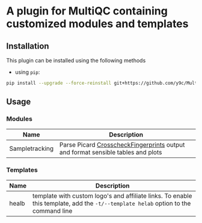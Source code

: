 # A plugin for MultiQC containing customized modules and templates

## Installation

This plugin can be installed using the following methods

- using `pip`:

```bash
pip install --upgrade --force-reinstall git+https://github.com/y9c/MultiQC_HeLab.git
```

## Usage

### Modules

| Name           | Description                                                                                                                                                                      |
| -------------- | -------------------------------------------------------------------------------------------------------------------------------------------------------------------------------- |
| Sampletracking | Parse Picard [CrosscheckFingerprints](https://gatk.broadinstitute.org/hc/en-us/articles/360057441151-CrosscheckFingerprints-Picard-) output and format sensible tables and plots |

### Templates

| Name  | Description                                                                                                                        |
| ----- | ---------------------------------------------------------------------------------------------------------------------------------- |
| healb | template with custom logo's and affiliate links. To enable this template, add the `-t/--template helab` option to the command line |
